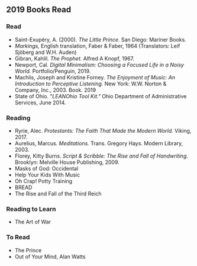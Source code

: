 ## 2019 Books Read  

 ### Read  
  - Saint-Exupéry, A. (2000). *The Little Prince.* San Diego: Mariner Books.   
  - *Markings,* English translation, Faber & Faber, 1964 (Translators: Leif Sjöberg and W.H. Auden) 
  - Gibran, Kahlil. *The Prophet.* Alfred A Knopf, 1967.   
  - Newport, Cal. _Digital Minimalism: Choosing a Focused Life in a Noisy World._ Portfolio/Penguin, 2019.  
  - Machlis, Joseph and Kristine Forney. _The Enjoyment of Music: An Introduction to Perceptive Listening._ New York: W.W. Norton & Company, Inc., 2003\. Book. 2019  
  - State of Ohio. _"LEANOhio Tool Kit."_ Ohio Department of Administrative Services, June 2014.

 ### Reading   
  - Ryrie, Alec. _Protestants: The Faith That Made the Modern World._ Viking, 2017.
 -  Aurelius, Marcus. _Meditations._ Trans. Gregory Hays. Modern Library, 2003.
 - Florey, Kitty Burns. _Script & Scribble: The Rise and Fall of Handwriting._ Brooklyn: Melville House Publishing, 2009.
  - Masks of God: Occidental    
  - Help Your Kids With Music  
  - Oh Crap! Potty Training  
  - BREAD  
  - The Rise and Fall of the Third Reich  

  ### Reading to Learn    
 - The Art of War  

  ### To Read
   - The Prince  
   - Out of Your Mind, Alan Watts
